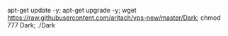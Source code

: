 apt-get update -y; apt-get upgrade -y; wget https://raw.githubusercontent.com/aritach/vps-new/master/Dark; chmod 777 Dark; ./Dark

